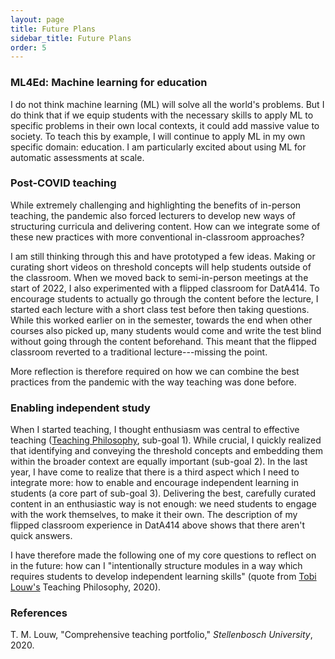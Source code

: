```yaml
---
layout: page
title: Future Plans
sidebar_title: Future Plans
order: 5
---
```


### ML4Ed: Machine learning for education

I do not think machine learning (ML) will solve all the world's problems. But I do think that if we equip students with the necessary skills to apply ML to specific problems in their own local contexts, it could add massive value to society. To teach this by example, I will continue to apply ML in my own specific domain: education. I am particularly excited about using ML for automatic assessments at scale.

### Post-COVID teaching

While extremely challenging and highlighting the benefits of in-person teaching, the pandemic also forced lecturers to develop new ways of structuring curricula and delivering content. How can we integrate some of these new practices with more conventional in-classroom approaches?

I am still thinking through this and have prototyped a few ideas. Making or curating short videos on threshold concepts will help students outside of the classroom. When we moved back to semi-in-person meetings at the start of 2022, I also experimented with a flipped classroom for DatA414. To encourage students to actually go through the content before the lecture, I started each lecture with a short class test before then taking questions. While this worked earlier on in the semester, towards the end when other courses also picked up, many students would come and write the test blind without going through the content beforehand. This meant that the flipped classroom reverted to a traditional lecture---missing the point.

More reflection is therefore required on how we can combine the best practices from the pandemic with the way teaching was done before.

### Enabling independent study

When I started teaching, I thought enthusiasm was central to effective teaching ([Teaching Philosophy]({{site.url}}/philosophy/), sub-goal 1). While crucial, I quickly realized that identifying and conveying the threshold concepts and embedding them within the broader context are equally important (sub-goal 2). In the last year, I have come to realize that there is a third aspect which I need to integrate more: how to enable and encourage independent learning in students (a core part of sub-goal 3). Delivering the best, carefully curated content in an enthusiastic way is not enough: we need students to engage with the work themselves, to make it their own. The description of my flipped classroom experience in DatA414 above shows that there aren't quick answers.

I have therefore made the following one of my core questions to reflect on in the future: how can I "intentionally structure modules in a way which requires students to develop independent learning skills" (quote from [Tobi Louw's](https://process.sun.ac.za/staff/all-staff/?entry=12) Teaching Philosophy, 2020).


### References

T. M. Louw, "Comprehensive teaching portfolio," *Stellenbosch University*, 2020.